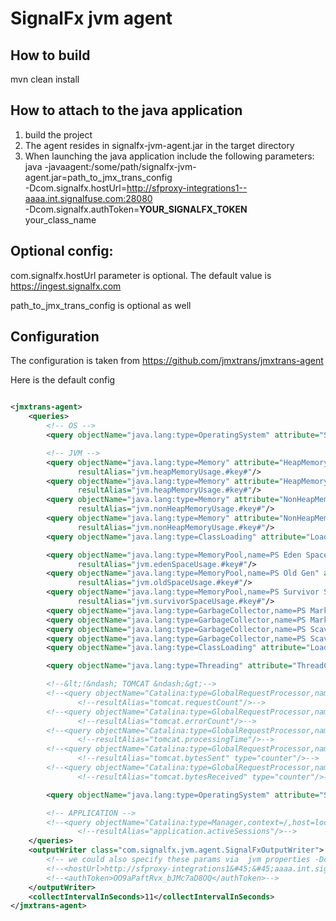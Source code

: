 # SignalFx jvm agent

## How to build
mvn clean install

## How to attach to the java application
1. build the project
2. The agent resides in signalfx-jvm-agent.jar in the target directory
3. When launching the java application include the following parameters:
java -javaagent:/some/path/signalfx-jvm-agent.jar=path_to_jmx_trans_config \
-Dcom.signalfx.hostUrl=http://sfproxy-integrations1--aaaa.int.signalfuse.com:28080 \
-Dcom.signalfx.authToken=__YOUR_SIGNALFX_TOKEN__ \
your_class_name

## Optional config:

com.signalfx.hostUrl parameter is optional. The default value is https://ingest.signalfx.com

path_to_jmx_trans_config is optional as well

## Configuration

The configuration is taken from https://github.com/jmxtrans/jmxtrans-agent

Here is the default config
```xml

<jmxtrans-agent>
    <queries>
        <!-- OS -->
        <query objectName="java.lang:type=OperatingSystem" attribute="SystemLoadAverage" resultAlias="os.systemLoadAverage"/>

        <!-- JVM -->
        <query objectName="java.lang:type=Memory" attribute="HeapMemoryUsage"
               resultAlias="jvm.heapMemoryUsage.#key#"/>
        <query objectName="java.lang:type=Memory" attribute="HeapMemoryUsage"
               resultAlias="jvm.heapMemoryUsage.#key#"/>
        <query objectName="java.lang:type=Memory" attribute="NonHeapMemoryUsage"
               resultAlias="jvm.nonHeapMemoryUsage.#key#"/>
        <query objectName="java.lang:type=Memory" attribute="NonHeapMemoryUsage"
               resultAlias="jvm.nonHeapMemoryUsage.#key#"/>
        <query objectName="java.lang:type=ClassLoading" attribute="LoadedClassCount" resultAlias="jvm.loadedClasses"/>

        <query objectName="java.lang:type=MemoryPool,name=PS Eden Space" attribute="Usage"
               resultAlias="jvm.edenSpaceUsage.#key#"/>
        <query objectName="java.lang:type=MemoryPool,name=PS Old Gen" attribute="Usage"
               resultAlias="jvm.oldSpaceUsage.#key#"/>
        <query objectName="java.lang:type=MemoryPool,name=PS Survivor Space" attribute="Usage"
               resultAlias="jvm.survivorSpaceUsage.#key#"/>
        <query objectName="java.lang:type=GarbageCollector,name=PS MarkSweep" attribute="CollectionCount" resultAlias="jvm.gc.PSMarkSweep.collection_count" type="counter"/>
        <query objectName="java.lang:type=GarbageCollector,name=PS MarkSweep" attribute="CollectionTime" resultAlias="jvm.gc.PSMarkSweep.collection_time"/>
        <query objectName="java.lang:type=GarbageCollector,name=PS Scavenge" attribute="CollectionCount" resultAlias="jvm.gc.PSScavenge.collection_count" type="counter"/>
        <query objectName="java.lang:type=GarbageCollector,name=PS Scavenge" attribute="CollectionTime" resultAlias="jvm.gc.PSScavenge.collection_time"/>
        <query objectName="java.lang:type=ClassLoading" attribute="LoadedClassCount" resultAlias="jvm.loadedClasses" type="gauge"/>

        <query objectName="java.lang:type=Threading" attribute="ThreadCount" resultAlias="jvm.thread"/>

        <!--&lt;!&ndash; TOMCAT &ndash;&gt;-->
        <!--<query objectName="Catalina:type=GlobalRequestProcessor,name=*" attribute="requestCount"-->
               <!--resultAlias="tomcat.requestCount"/>-->
        <!--<query objectName="Catalina:type=GlobalRequestProcessor,name=*" attribute="errorCount"-->
               <!--resultAlias="tomcat.errorCount"/>-->
        <!--<query objectName="Catalina:type=GlobalRequestProcessor,name=*" attribute="processingTime"-->
               <!--resultAlias="tomcat.processingTime"/>-->
        <!--<query objectName="Catalina:type=GlobalRequestProcessor,name=*" attribute="bytesSent"-->
               <!--resultAlias="tomcat.bytesSent" type="counter"/>-->
        <!--<query objectName="Catalina:type=GlobalRequestProcessor,name=*" attribute="bytesReceived"-->
               <!--resultAlias="tomcat.bytesReceived" type="counter"/>-->

        <query objectName="java.lang:type=OperatingSystem" attribute="SystemLoadAverage" resultAlias="os.systemLoadAverage"/>

        <!-- APPLICATION -->
        <!--<query objectName="Catalina:type=Manager,context=/,host=localhost" attribute="activeSessions"-->
               <!--resultAlias="application.activeSessions"/>-->
    </queries>
    <outputWriter class="com.signalfx.jvm.agent.SignalFxOutputWriter">
        <!-- we could also specify these params via  jvm properties -Dcom.signalfx.hostUrl=http://sfproxy-integrations1&#45;&#45aaaa.int.signalfuse.com:28080 -Dcom.signalfx.authToken=OO9aPaftRvx_bJMc7aD8OQ-->
        <!--<hostUrl>http://sfproxy-integrations1&#45;&#45;aaaa.int.signalfuse.com:28080</hostUrl>-->
        <!--<authToken>OO9aPaftRvx_bJMc7aD8OQ</authToken>-->
    </outputWriter>
    <collectIntervalInSeconds>11</collectIntervalInSeconds>
</jmxtrans-agent>

```
